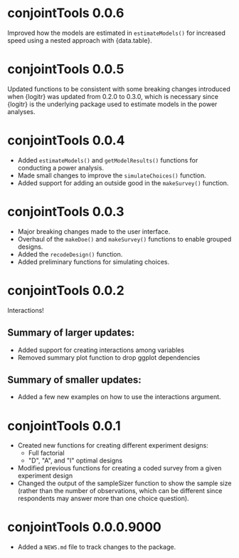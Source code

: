 # conjointTools 0.0.6

Improved how the models are estimated in `estimateModels()` for increased speed using a nested approach with {data.table}.

# conjointTools 0.0.5

Updated functions to be consistent with some breaking changes introduced when {logitr} was updated from 0.2.0 to 0.3.0, which is necessary since {logitr} is the underlying package used to estimate models in the power analyses.

# conjointTools 0.0.4

- Added `estimateModels()` and `getModelResults()` functions for conducting a power analysis.
- Made small changes to improve the `simulateChoices()` function.
- Added support for adding an outside good in the `makeSurvey()` function.

# conjointTools 0.0.3

- Major breaking changes made to the user interface.
- Overhaul of the `makeDoe()` and `makeSurvey()` functions to enable grouped designs.
- Added the `recodeDesign()` function.
- Added preliminary functions for simulating choices.

# conjointTools 0.0.2

Interactions!

## Summary of larger updates:

- Added support for creating interactions among variables
- Removed summary plot function to drop ggplot dependencies

## Summary of smaller updates:

- Added a few new examples on how to use the interactions argument.

# conjointTools 0.0.1

- Created new functions for creating different experiment designs:
    - Full factorial
    - "D", "A", and "I" optimal designs
- Modified previous functions for creating a coded survey from a given experiment design
- Changed the output of the sampleSizer function to show the sample size (rather than the number of observations, which can be different since respondents may answer more than one choice question).

# conjointTools 0.0.0.9000

- Added a `NEWS.md` file to track changes to the package.
